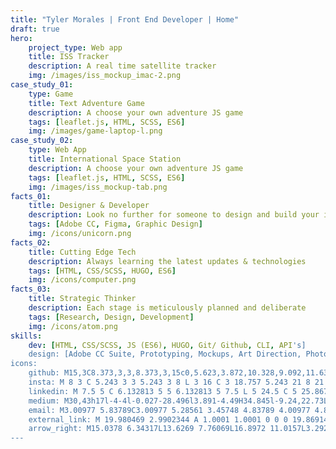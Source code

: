 ```yaml
---
title: "Tyler Morales | Front End Developer | Home"
draft: true
hero:
    project_type: Web app
    title: ISS Tracker
    description: A real time satellite tracker
    img: /images/iss_mockup_imac-2.png
case_study_01:
    type: Game
    title: Text Adventure Game
    description: A choose your own adventure JS game
    tags: [leaflet.js, HTML, SCSS, ES6]
    img: /images/game-laptop-l.png
case_study_02:
    type: Web App
    title: International Space Station
    description: A choose your own adventure JS game
    tags: [leaflet.js, HTML, SCSS, ES6]
    img: /images/iss_mockup-tab.png
facts_01:
    title: Designer & Developer
    description: Look no further for someone to design and build your ideas
    tags: [Adobe CC, Figma, Graphic Design]
    img: /icons/unicorn.png
facts_02:
    title: Cutting Edge Tech
    description: Always learning the latest updates & technologies
    tags: [HTML, CSS/SCSS, HUGO, ES6]
    img: /icons/computer.png
facts_03:
    title: Strategic Thinker
    description: Each stage is meticulously planned and deliberate
    tags: [Research, Design, Development]
    img: /icons/atom.png
skills:
    dev: [HTML, CSS/SCSS, JS (ES6), HUGO, Git/ Github, CLI, API's]
    design: [Adobe CC Suite, Prototyping, Mockups, Art Direction, Photography]
icons: 
    github: M15,3C8.373,3,3,8.373,3,15c0,5.623,3.872,10.328,9.092,11.63C12.036,26.468,12,26.28,12,26.047v-2.051 c-0.487,0-1.303,0-1.508,0c-0.821,0-1.551-0.353-1.905-1.009c-0.393-0.729-0.461-1.844-1.435-2.526 c-0.289-0.227-0.069-0.486,0.264-0.451c0.615,0.174,1.125,0.596,1.605,1.222c0.478,0.627,0.703,0.769,1.596,0.769 c0.433,0,1.081-0.025,1.691-0.121c0.328-0.833,0.895-1.6,1.588-1.962c-3.996-0.411-5.903-2.399-5.903-5.098 c0-1.162,0.495-2.286,1.336-3.233C9.053,10.647,8.706,8.73,9.435,8c1.798,0,2.885,1.166,3.146,1.481C13.477,9.174,14.461,9,15.495,9 c1.036,0,2.024,0.174,2.922,0.483C18.675,9.17,19.763,8,21.565,8c0.732,0.731,0.381,2.656,0.102,3.594 c0.836,0.945,1.328,2.066,1.328,3.226c0,2.697-1.904,4.684-5.894,5.097C18.199,20.49,19,22.1,19,23.313v2.734 c0,0.104-0.023,0.179-0.035,0.268C23.641,24.676,27,20.236,27,15C27,8.373,21.627,3,15,3z
    insta: M 8 3 C 5.243 3 3 5.243 3 8 L 3 16 C 3 18.757 5.243 21 8 21 L 16 21 C 18.757 21 21 18.757 21 16 L 21 8 C 21 5.243 18.757 3 16 3 L 8 3 z M 8 5 L 16 5 C 17.654 5 19 6.346 19 8 L 19 16 C 19 17.654 17.654 19 16 19 L 8 19 C 6.346 19 5 17.654 5 16 L 5 8 C 5 6.346 6.346 5 8 5 z M 17 6 A 1 1 0 0 0 16 7 A 1 1 0 0 0 17 8 A 1 1 0 0 0 18 7 A 1 1 0 0 0 17 6 z M 12 7 C 9.243 7 7 9.243 7 12 C 7 14.757 9.243 17 12 17 C 14.757 17 17 14.757 17 12 C 17 9.243 14.757 7 12 7 z M 12 9 C 13.654 9 15 10.346 15 12 C 15 13.654 13.654 15 12 15 C 10.346 15 9 13.654 9 12 C 9 10.346 10.346 9 12 9 z 
    linkedin: M 7.5 5 C 6.132813 5 5 6.132813 5 7.5 L 5 24.5 C 5 25.867188 6.132813 27 7.5 27 L 24.5 27 C 25.867188 27 27 25.867188 27 24.5 L 27 7.5 C 27 6.132813 25.867188 5 24.5 5 Z M 7.5 7 L 24.5 7 C 24.785156 7 25 7.214844 25 7.5 L 25 24.5 C 25 24.785156 24.785156 25 24.5 25 L 7.5 25 C 7.214844 25 7 24.785156 7 24.5 L 7 7.5 C 7 7.214844 7.214844 7 7.5 7 Z M 10.4375 8.71875 C 9.488281 8.71875 8.71875 9.488281 8.71875 10.4375 C 8.71875 11.386719 9.488281 12.15625 10.4375 12.15625 C 11.386719 12.15625 12.15625 11.386719 12.15625 10.4375 C 12.15625 9.488281 11.386719 8.71875 10.4375 8.71875 Z M 19.46875 13.28125 C 18.035156 13.28125 17.082031 14.066406 16.6875 14.8125 L 16.625 14.8125 L 16.625 13.5 L 13.8125 13.5 L 13.8125 23 L 16.75 23 L 16.75 18.3125 C 16.75 17.074219 16.996094 15.875 18.53125 15.875 C 20.042969 15.875 20.0625 17.273438 20.0625 18.375 L 20.0625 23 L 23 23 L 23 17.78125 C 23 15.226563 22.457031 13.28125 19.46875 13.28125 Z M 9 13.5 L 9 23 L 11.96875 23 L 11.96875 13.5 Z
    medium: M30,43h17l-4-4l-0.027-28.496l3.891-4.49H34.845l-9.24,22.73L15.497,6H3l4,5.091v24.195L1,43h14l-6-7.714V13.75L22,43 l-0.002,0.014L34,13.545V39L30,43z M10.911,41H5.089L8,37.258L10.911,41z M21.922,37.899L10.828,12.938L8.633,8h5.564l9.581,21.556 l0.805,1.81L21.922,37.899z M35.414,40.414L36,39.828V39V13.545v-5.06l0.191-0.47h6.293l-1.022,1.18l-0.489,0.565l0.001,0.747 L41,39.002l0.001,0.827l0.585,0.585L42.172,41h-7.343L35.414,40.414z
    email: M3.00977 5.83789C3.00977 5.28561 3.45748 4.83789 4.00977 4.83789H20C20.5523 4.83789 21 5.28561 21 5.83789V17.1621C21 18.2667 20.1046 19.1621 19 19.1621H5C3.89543 19.1621 3 18.2667 3 17.1621V6.16211C3 6.11449 3.00333 6.06765 3.00977 6.0218V5.83789ZM5 8.06165V17.1621H19V8.06199L14.1215 12.9405C12.9499 14.1121 11.0504 14.1121 9.87885 12.9405L5 8.06165ZM6.57232 6.80554H17.428L12.7073 11.5263C12.3168 11.9168 11.6836 11.9168 11.2931 11.5263L6.57232 6.80554Z
    external_link: M 19.980469 2.9902344 A 1.0001 1.0001 0 0 0 19.869141 3 L 15 3 A 1.0001 1.0001 0 1 0 15 5 L 17.585938 5 L 8.2929688 14.292969 A 1.0001 1.0001 0 1 0 9.7070312 15.707031 L 19 6.4140625 L 19 9 A 1.0001 1.0001 0 1 0 21 9 L 21 4.1269531 A 1.0001 1.0001 0 0 0 19.980469 2.9902344 z M 5 3 C 3.9069372 3 3 3.9069372 3 5 L 3 19 C 3 20.093063 3.9069372 21 5 21 L 19 21 C 20.093063 21 21 20.093063 21 19 L 21 13 A 1.0001 1.0001 0 1 0 19 13 L 19 19 L 5 19 L 5 5 L 11 5 A 1.0001 1.0001 0 1 0 11 3 L 5 3 zM 19.980469 2.9902344 A 1.0001 1.0001 0 0 0 19.869141 3 L 15 3 A 1.0001 1.0001 0 1 0 15 5 L 17.585938 5 L 8.2929688 14.292969 A 1.0001 1.0001 0 1 0 9.7070312 15.707031 L 19 6.4140625 L 19 9 A 1.0001 1.0001 0 1 0 21 9 L 21 4.1269531 A 1.0001 1.0001 0 0 0 19.980469 2.9902344 z M 5 3 C 3.9069372 3 3 3.9069372 3 5 L 3 19 C 3 20.093063 3.9069372 21 5 21 L 19 21 C 20.093063 21 21 20.093063 21 19 L 21 13 A 1.0001 1.0001 0 1 0 19 13 L 19 19 L 5 19 L 5 5 L 11 5 A 1.0001 1.0001 0 1 0 11 3 L 5 3 zM 19.980469 2.9902344 A 1.0001 1.0001 0 0 0 19.869141 3 L 15 3 A 1.0001 1.0001 0 1 0 15 5 L 17.585938 5 L 8.2929688 14.292969 A 1.0001 1.0001 0 1 0 9.7070312 15.707031 L 19 6.4140625 L 19 9 A 1.0001 1.0001 0 1 0 21 9 L 21 4.1269531 A 1.0001 1.0001 0 0 0 19.980469 2.9902344 z M 5 3 C 3.9069372 3 3 3.9069372 3 5 L 3 19 C 3 20.093063 3.9069372 21 5 21 L 19 21 C 20.093063 21 21 20.093063 21 19 L 21 13 A 1.0001 1.0001 0 1 0 19 13 L 19 19 L 5 19 L 5 5 L 11 5 A 1.0001 1.0001 0 1 0 11 3 L 5 3 z
    arrow_right: M15.0378 6.34317L13.6269 7.76069L16.8972 11.0157L3.29211 11.0293L3.29413 13.0293L16.8619 13.0157L13.6467 16.2459L15.0643 17.6568L20.7079 11.9868L15.0378 6.34317Z
---
```

